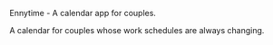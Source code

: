 Ennytime - A calendar app for couples.

A calendar for couples whose work schedules are always changing.


